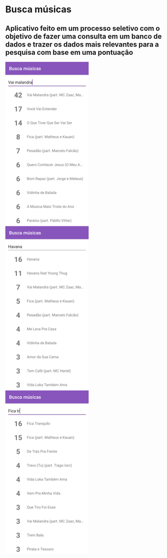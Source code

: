 # Busca músicas

## Aplicativo feito em um processo seletivo com o objetivo de fazer uma consulta em um banco de dados e trazer os dados mais relevantes para a pesquisa com base em uma pontuação

<img src="https://github.com/Montfel/busca-musica/blob/main/images/foto1.jpg" alt="screenshot" width="260"/> <img src="https://github.com/Montfel/busca-musica/blob/main/images/foto2.jpg" alt="dark_screenshot" width="260"/> <img src="https://github.com/Montfel/busca-musica/blob/main/images/foto3.jpg" alt="dark_screenshot" width="260"/>
